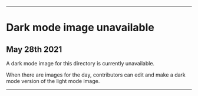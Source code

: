 
***
 
# Dark mode image unavailable

## May 28th 2021

A dark mode image for this directory is currently unavailable.

When there are images for the day, contributors can edit and make a dark mode version of the light mode image.

***
